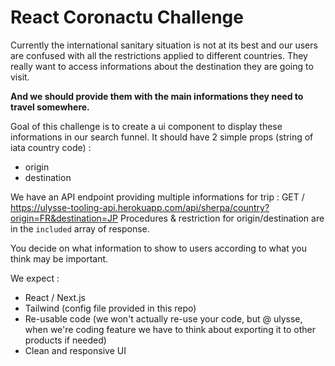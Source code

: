# React Coronactu Challenge

Currently the international sanitary situation is not at its best and our users are confused with all the restrictions applied to different countries.
They really want to access informations about the destination they are going to visit.

**And we should provide them with the main informations they need to travel somewhere.**

Goal of this challenge is to create a ui component to display these informations in our search funnel.
It should have 2 simple props (string of iata country code) :
- origin
- destination

We have an API endpoint providing multiple informations for trip :
GET / https://ulysse-tooling-api.herokuapp.com/api/sherpa/country?origin=FR&destination=JP
Procedures & restriction for origin/destination are in the `included` array of response.

You decide on what information to show to users according to what you think may be important.

We expect :
- React / Next.js
- Tailwind (config file provided in this repo)
- Re-usable code (we won't actually re-use your code, but @ ulysse, when we're coding feature we have to think about exporting it to other products if needed)
- Clean and responsive UI
